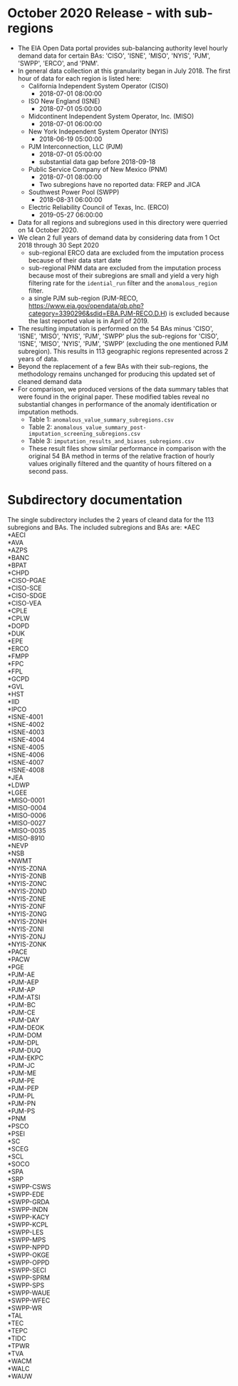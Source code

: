 # October 2020 Release - with sub-regions

 * The EIA Open Data portal provides sub-balancing authority level hourly demand data for certain BAs: 'CISO', 'ISNE', 'MISO', 'NYIS', 'PJM', 'SWPP', 'ERCO', and 'PNM'.
 * In general data collection at this granularity began in July 2018. The first hour of data for each region is listed here:
   * California Independent System Operator (CISO)
     * 2018-07-01 08:00:00
   * ISO New England (ISNE)
     * 2018-07-01 05:00:00
   * Midcontinent Independent System Operator, Inc. (MISO)
     * 2018-07-01 06:00:00
   * New York Independent System Operator (NYIS)
     * 2018-06-19 05:00:00
   * PJM Interconnection, LLC (PJM)
     * 2018-07-01 05:00:00
     * substantial data gap before 2018-09-18
   * Public Service Company of New Mexico (PNM)
     * 2018-07-01 08:00:00
     * Two subregions have no reported data: FREP and JICA
   * Southwest Power Pool (SWPP)
     * 2018-08-31 06:00:00
   * Electric Reliability Council of Texas, Inc. (ERCO)
     * 2019-05-27 06:00:00
 * Data for all regions and subregions used in this directory were querried on 14 October 2020.
 * We clean 2 full years of demand data by considering data from 1 Oct 2018 through 30 Sept 2020
   * sub-regional ERCO data are excluded from the imputation process because of their data start date
   * sub-regional PNM data are excluded from the imputation process because most of their subregions are small and yield a very high filtering rate for the `idential_run` filter and the `anomalous_region` filter.
   * a single PJM sub-region (PJM-RECO, https://www.eia.gov/opendata/qb.php?category=3390296&sdid=EBA.PJM-RECO.D.H) is excluded because the last reported value is in April of 2019.
 * The resulting imputation is performed on the 54 BAs minus 'CISO', 'ISNE', 'MISO', 'NYIS', 'PJM', 'SWPP' plus the sub-regions for 'CISO', 'ISNE', 'MISO', 'NYIS', 'PJM', 'SWPP' (excluding the one mentioned PJM subregion). This results in 113 geographic regions represented across 2 years of data.
 * Beyond the replacement of a few BAs with their sub-regions, the methodology remains unchanged for producing this updated set of cleaned demand data
 * For comparison, we produced versions of the data summary tables that were found in the original paper. These modified tables reveal no substantial changes in performance of the anomaly identification or imputation methods.
   * Table 1: `anomalous_value_summary_subregions.csv`
   * Table 2: `anomalous_value_summary_post-imputation_screening_subregions.csv`
   * Table 3: `imputation_results_and_biases_subregions.csv`
   * These result files show similar performance in comparison with the original 54 BA method in terms of the relative fraction of hourly values originally filtered and the quantity of hours filtered on a second pass.

# Subdirectory documentation

The single subdirectory includes the 2 years of cleand data for the 113 subregions and BAs. The included subregions and BAs are:
 *AEC  
 *AECI  
 *AVA  
 *AZPS  
 *BANC  
 *BPAT  
 *CHPD  
 *CISO-PGAE  
 *CISO-SCE  
 *CISO-SDGE  
 *CISO-VEA  
 *CPLE  
 *CPLW  
 *DOPD  
 *DUK  
 *EPE  
 *ERCO  
 *FMPP  
 *FPC  
 *FPL  
 *GCPD  
 *GVL  
 *HST  
 *IID  
 *IPCO  
 *ISNE-4001  
 *ISNE-4002  
 *ISNE-4003  
 *ISNE-4004  
 *ISNE-4005  
 *ISNE-4006  
 *ISNE-4007  
 *ISNE-4008  
 *JEA  
 *LDWP  
 *LGEE  
 *MISO-0001  
 *MISO-0004  
 *MISO-0006  
 *MISO-0027  
 *MISO-0035  
 *MISO-8910  
 *NEVP  
 *NSB  
 *NWMT  
 *NYIS-ZONA  
 *NYIS-ZONB  
 *NYIS-ZONC  
 *NYIS-ZOND  
 *NYIS-ZONE  
 *NYIS-ZONF  
 *NYIS-ZONG  
 *NYIS-ZONH  
 *NYIS-ZONI  
 *NYIS-ZONJ  
 *NYIS-ZONK  
 *PACE  
 *PACW  
 *PGE  
 *PJM-AE  
 *PJM-AEP  
 *PJM-AP  
 *PJM-ATSI  
 *PJM-BC  
 *PJM-CE  
 *PJM-DAY  
 *PJM-DEOK  
 *PJM-DOM  
 *PJM-DPL  
 *PJM-DUQ  
 *PJM-EKPC  
 *PJM-JC  
 *PJM-ME  
 *PJM-PE  
 *PJM-PEP  
 *PJM-PL  
 *PJM-PN  
 *PJM-PS  
 *PNM  
 *PSCO  
 *PSEI  
 *SC  
 *SCEG  
 *SCL  
 *SOCO  
 *SPA  
 *SRP  
 *SWPP-CSWS  
 *SWPP-EDE  
 *SWPP-GRDA  
 *SWPP-INDN  
 *SWPP-KACY  
 *SWPP-KCPL  
 *SWPP-LES  
 *SWPP-MPS  
 *SWPP-NPPD  
 *SWPP-OKGE  
 *SWPP-OPPD  
 *SWPP-SECI  
 *SWPP-SPRM  
 *SWPP-SPS  
 *SWPP-WAUE  
 *SWPP-WFEC  
 *SWPP-WR  
 *TAL  
 *TEC  
 *TEPC  
 *TIDC  
 *TPWR  
 *TVA  
 *WACM  
 *WALC  
 *WAUW  
